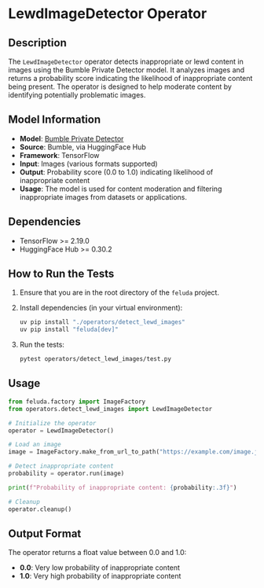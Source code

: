# LewdImageDetector Operator

## Description

The `LewdImageDetector` operator detects inappropriate or lewd content in images using the Bumble Private Detector model. It analyzes images and returns a probability score indicating the likelihood of inappropriate content being present. The operator is designed to help moderate content by identifying potentially problematic images.

## Model Information

- **Model**: [Bumble Private Detector](https://huggingface.co/nateraw/bumble-private-detector)
- **Source**: Bumble, via HuggingFace Hub
- **Framework**: TensorFlow
- **Input**: Images (various formats supported)
- **Output**: Probability score (0.0 to 1.0) indicating likelihood of inappropriate content
- **Usage**: The model is used for content moderation and filtering inappropriate images from datasets or applications.

## Dependencies

- TensorFlow >= 2.19.0
- HuggingFace Hub >= 0.30.2

## How to Run the Tests

1. Ensure that you are in the root directory of the `feluda` project.
2. Install dependencies (in your virtual environment):

   ```bash
   uv pip install "./operators/detect_lewd_images"
   uv pip install "feluda[dev]"
   ```

3. Run the tests:

   ```bash
   pytest operators/detect_lewd_images/test.py
   ```

## Usage

```python
from feluda.factory import ImageFactory
from operators.detect_lewd_images import LewdImageDetector

# Initialize the operator
operator = LewdImageDetector()

# Load an image
image = ImageFactory.make_from_url_to_path("https://example.com/image.jpg")

# Detect inappropriate content
probability = operator.run(image)

print(f"Probability of inappropriate content: {probability:.3f}")

# Cleanup
operator.cleanup()
```

## Output Format

The operator returns a float value between 0.0 and 1.0:
- **0.0**: Very low probability of inappropriate content
- **1.0**: Very high probability of inappropriate content
